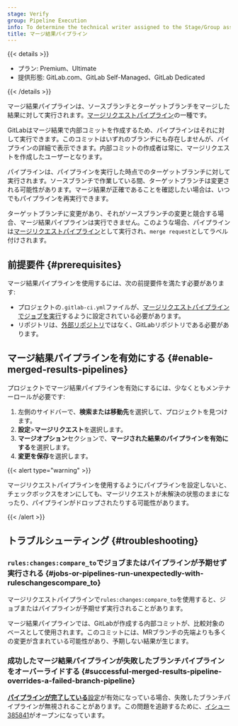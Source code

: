```yaml
---
stage: Verify
group: Pipeline Execution
info: To determine the technical writer assigned to the Stage/Group associated with this page, see https://handbook.gitlab.com/handbook/product/ux/technical-writing/#assignments
title: マージ結果パイプライン
---
```


{{< details >}}

- プラン: Premium、Ultimate
- 提供形態: GitLab.com、GitLab Self-Managed、GitLab Dedicated

{{< /details >}}

マージ結果パイプラインは、ソースブランチとターゲットブランチをマージした結果に対して実行されます。[マージリクエストパイプライン](merge_request_pipelines.md)の一種です。

GitLabはマージ結果で内部コミットを作成するため、パイプラインはそれに対して実行できます。このコミットはいずれのブランチにも存在しませんが、パイプラインの詳細で表示できます。内部コミットの作成者は常に、マージリクエストを作成したユーザーとなります。

パイプラインは、パイプラインを実行した時点でのターゲットブランチに対して実行されます。ソースブランチで作業している間、ターゲットブランチは変更される可能性があります。マージ結果が正確であることを確認したい場合は、いつでもパイプラインを再実行できます。

ターゲットブランチに変更があり、それがソースブランチの変更と競合する場合、マージ結果パイプラインは実行できません。このような場合、パイプラインは[マージリクエストパイプライン](merge_request_pipelines.md)として実行され、`merge request`としてラベル付けされます。

## 前提要件 {#prerequisites}

マージ結果パイプラインを使用するには、次の前提要件を満たす必要があります:

- プロジェクトの`.gitlab-ci.yml`ファイルが、[マージリクエストパイプラインでジョブを実行](merge_request_pipelines.md#prerequisites)するように設定されている必要があります。
- リポジトリは、[外部リポジトリ](../ci_cd_for_external_repos/_index.md)ではなく、GitLabリポジトリである必要があります。

## マージ結果パイプラインを有効にする {#enable-merged-results-pipelines}

プロジェクトでマージ結果パイプラインを有効にするには、少なくともメンテナーロールが必要です:

1. 左側のサイドバーで、**検索または移動先**を選択して、プロジェクトを見つけます。
1. **設定**>**マージリクエスト**を選択します。
1. **マージオプション**セクションで、**マージされた結果のパイプラインを有効にする**を選択します。
1. **変更を保存**を選択します。

{{< alert type="warning" >}}

マージリクエストパイプラインを使用するようにパイプラインを設定しないと、チェックボックスをオンにしても、マージリクエストが未解決の状態のままになったり、パイプラインがドロップされたりする可能性があります。

{{< /alert >}}

## トラブルシューティング {#troubleshooting}

### `rules:changes:compare_to`でジョブまたはパイプラインが予期せず実行される {#jobs-or-pipelines-run-unexpectedly-with-ruleschangescompare_to}

マージリクエストパイプラインで`rules:changes:compare_to`を使用すると、ジョブまたはパイプラインが予期せず実行されることがあります。

マージ結果パイプラインでは、GitLabが作成する内部コミットが、比較対象のベースとして使用されます。このコミットには、MRブランチの先端よりも多くの変更が含まれている可能性があり、予期しない結果が生じます。

### 成功したマージ結果パイプラインが失敗したブランチパイプラインをオーバーライドする {#successful-merged-results-pipeline-overrides-a-failed-branch-pipeline}

[**パイプラインが完了している**設定](../../user/project/merge_requests/auto_merge.md#require-a-successful-pipeline-for-merge)が有効になっている場合、失敗したブランチパイプラインが無視されることがあります。この問題を追跡するために、[イシュー385841](https://gitlab.com/gitlab-org/gitlab/-/issues/385841)がオープンになっています。
